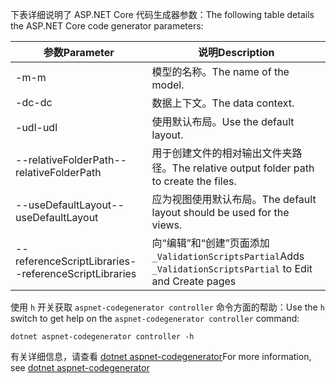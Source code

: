 <span data-ttu-id="025d0-101">下表详细说明了 ASP.NET Core 代码生成器参数：</span><span class="sxs-lookup"><span data-stu-id="025d0-101">The following table details the ASP.NET Core code generator parameters:</span></span>

| <span data-ttu-id="025d0-102">参数</span><span class="sxs-lookup"><span data-stu-id="025d0-102">Parameter</span></span>               | <span data-ttu-id="025d0-103">说明</span><span class="sxs-lookup"><span data-stu-id="025d0-103">Description</span></span>|
| ----------------- | ------------ |
| <span data-ttu-id="025d0-104">-m</span><span class="sxs-lookup"><span data-stu-id="025d0-104">-m</span></span>  | <span data-ttu-id="025d0-105">模型的名称。</span><span class="sxs-lookup"><span data-stu-id="025d0-105">The name of the model.</span></span> |
| <span data-ttu-id="025d0-106">-dc</span><span class="sxs-lookup"><span data-stu-id="025d0-106">-dc</span></span>  | <span data-ttu-id="025d0-107">数据上下文。</span><span class="sxs-lookup"><span data-stu-id="025d0-107">The data context.</span></span> |
| <span data-ttu-id="025d0-108">-udl</span><span class="sxs-lookup"><span data-stu-id="025d0-108">-udl</span></span> | <span data-ttu-id="025d0-109">使用默认布局。</span><span class="sxs-lookup"><span data-stu-id="025d0-109">Use the default layout.</span></span> |
| <span data-ttu-id="025d0-110">--relativeFolderPath</span><span class="sxs-lookup"><span data-stu-id="025d0-110">--relativeFolderPath</span></span> | <span data-ttu-id="025d0-111">用于创建文件的相对输出文件夹路径。</span><span class="sxs-lookup"><span data-stu-id="025d0-111">The relative output folder path to create the files.</span></span> |
| <span data-ttu-id="025d0-112">--useDefaultLayout</span><span class="sxs-lookup"><span data-stu-id="025d0-112">--useDefaultLayout</span></span> | <span data-ttu-id="025d0-113">应为视图使用默认布局。</span><span class="sxs-lookup"><span data-stu-id="025d0-113">The default layout should be used for the views.</span></span> |
| <span data-ttu-id="025d0-114">--referenceScriptLibraries</span><span class="sxs-lookup"><span data-stu-id="025d0-114">--referenceScriptLibraries</span></span> | <span data-ttu-id="025d0-115">向“编辑”和“创建”页面添加 `_ValidationScriptsPartial`</span><span class="sxs-lookup"><span data-stu-id="025d0-115">Adds `_ValidationScriptsPartial` to Edit and Create pages</span></span> |

<span data-ttu-id="025d0-116">使用 `h` 开关获取 `aspnet-codegenerator controller` 命令方面的帮助：</span><span class="sxs-lookup"><span data-stu-id="025d0-116">Use the `h` switch to get help on the `aspnet-codegenerator controller` command:</span></span>

```dotnetcli
dotnet aspnet-codegenerator controller -h
```

<span data-ttu-id="025d0-117">有关详细信息，请查看 [dotnet aspnet-codegenerator](xref:fundamentals/tools/dotnet-aspnet-codegenerator)</span><span class="sxs-lookup"><span data-stu-id="025d0-117">For more information, see [dotnet aspnet-codegenerator](xref:fundamentals/tools/dotnet-aspnet-codegenerator)</span></span>
